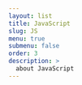 ```yaml
---
layout: list
title: JavaScript
slug: JS
menu: true
submenu: false
order: 3
description: >
  about JavaScript
---
```

